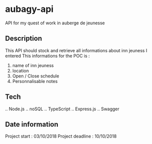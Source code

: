 # aubagy-api
API for my quest of work in auberge de jeunesse

## Description
This API should stock and retrieve all informations about inn jeuness I entered
This informations for the POC is :
1. name of inn jeuness
2. location
3. Open / Close schedule
4. Personnalisable notes

 ## Tech
 .. Node.js
 .. noSQL 
 .. TypeScript
 .. Express.js
 .. Swagger
 
 ## Date information
 Project start : 03/10/2018
 Project deadline : 10/10/2018
